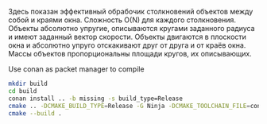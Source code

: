 Здесь показан эффективный обрабочик столкновений объектов между собой и краями окна. Сложность O(N) для каждого столкновения. Объекты абсолютно упругие, описываются кругами заданного радиуса и имеют заданный вектор скорости. Объекты двигаются в плоскости окна и абсолютно упруго отскакивают друг от друга и от краёв окна. Массы объектов пропорциональны площади кругов, их описывающих.

Use conan as packet manager to compile
```bash
mkdir build
cd build
conan install .. -b missing -s build_type=Release
cmake .. -DCMAKE_BUILD_TYPE=Release -G Ninja -DCMAKE_TOOLCHAIN_FILE=conan_toolchain.cmake
cmake --build .
```
